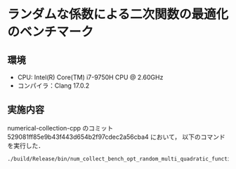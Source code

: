 # ランダムな係数による二次関数の最適化のベンチマーク

## 環境

- CPU: Intel(R) Core(TM) i7-9750H CPU @ 2.60GHz
- コンパイラ：Clang 17.0.2

## 実施内容

numerical-collection-cpp のコミット 529081ff85e9b43f443d654b2f97cdec2a56cba4 において，
以下のコマンドを実行した．

```bash
./build/Release/bin/num_collect_bench_opt_random_multi_quadratic_function --compressed-msgpack bench.data --json bench.json
```

